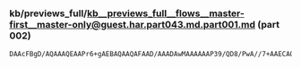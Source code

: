 ### kb/previews_full/kb__previews_full__flows__master-first__master-only@guest.har.part043.md.part001.md (part 002)

```md
DAAcFBgD/AQAAAQEAAPr6+gAEBAQAAQAFAAD/AAADAwMAAAAAAP39/QD8/PwA//7+AAECAQABAAAA/AEBAAEAAQABAwIA
```

```
